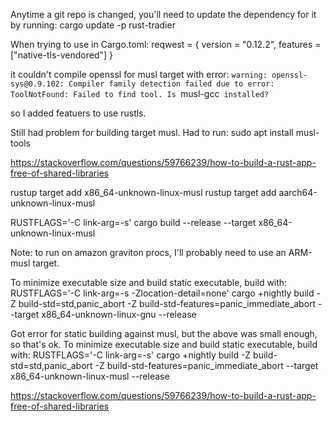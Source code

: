 Anytime a git repo is changed, you'll need to update the dependency for it by running:
cargo update -p rust-tradier

When trying to use in Cargo.toml:
reqwest = { version = "0.12.2", features = ["native-tls-vendored"] }

it couldn't compile openssl for musl target with error:
`warning: openssl-sys@0.9.102: Compiler family detection failed due to error: ToolNotFound: Failed to find tool. Is `musl-gcc` installed?`

so I added featuers to use rustls.

Still had problem for building target musl. Had to run:
sudo apt install musl-tools



https://stackoverflow.com/questions/59766239/how-to-build-a-rust-app-free-of-shared-libraries

rustup target add x86_64-unknown-linux-musl
rustup target add aarch64-unknown-linux-musl

RUSTFLAGS='-C link-arg=-s' cargo build --release --target x86_64-unknown-linux-musl

Note: to run on amazon graviton procs, I'll probably need to use an ARM-musl target.


To minimize executable size and build static executable, build with:
RUSTFLAGS='-C link-arg=-s -Zlocation-detail=none' cargo +nightly build -Z build-std=std,panic_abort -Z build-std-features=panic_immediate_abort --target x86_64-unknown-linux-gnu --release


Got error for static building against musl, but the above was small enough, so that's ok.
To minimize executable size and build static executable, build with:
RUSTFLAGS='-C link-arg=-s' cargo +nightly build -Z build-std=std,panic_abort -Z build-std-features=panic_immediate_abort --target x86_64-unknown-linux-musl --release

https://stackoverflow.com/questions/59766239/how-to-build-a-rust-app-free-of-shared-libraries
